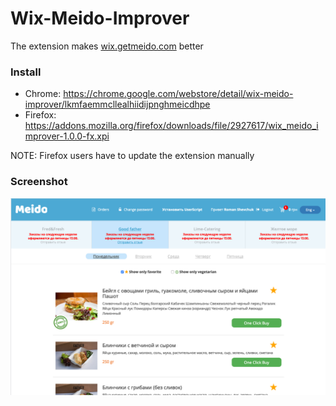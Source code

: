 # Wix-Meido-Improver

The extension makes [wix.getmeido.com](https://wix.getmeido.com/) better

### Install 
* Chrome: https://chrome.google.com/webstore/detail/wix-meido-improver/lkmfaemmcllealhiidijpnghmeicdhpe
* Firefox: https://addons.mozilla.org/firefox/downloads/file/2927617/wix_meido_improver-1.0.0-fx.xpi

NOTE: Firefox users have to update the extension manually

### Screenshot

<img src="screenshots/1.png"/>